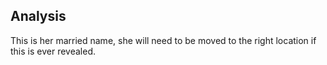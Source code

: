 
## Analysis

This is her married name, she will need to be moved to the right location if this is ever revealed.

